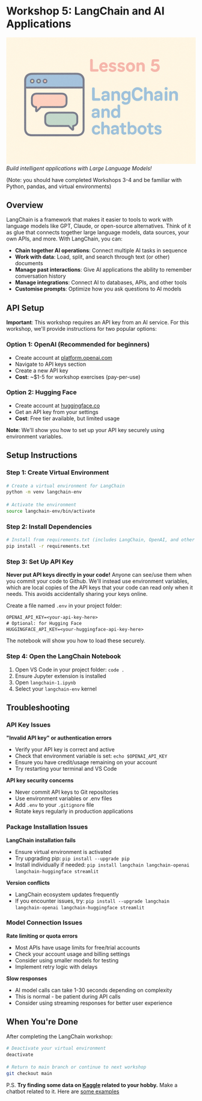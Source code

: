 # Workshop 5: LangChain and AI Applications
![LangChain banner](./LangchainBanner.png)
_Build intelligent applications with Large Language Models!_

(Note: you should have completed Workshops 3-4 and be familiar with Python, pandas, and virtual environments)

## Overview

LangChain is a framework that makes it easier to tools to work with language models like GPT, Claude, or open-source alternatives. Think of it as glue that connects together large language models, data sources, your own APIs, and more. With LangChain, you can:

- **Chain together AI operations**: Connect multiple AI tasks in sequence
- **Work with data**: Load, split, and search through text (or other) documents
- **Manage past interactions**: Give AI applications the ability to remember conversation history
- **Manage integrations**: Connect AI to databases, APIs, and other tools
- **Customise prompts**: Optimize how you ask questions to AI models

## API Setup

**Important**: This workshop requires an API key from an AI service. For this workshop, we'll provide instructions for two popular options:

### Option 1: OpenAI (Recommended for beginners)
- Create account at [platform.openai.com](https://platform.openai.com)
- Navigate to API keys section
- Create a new API key
- **Cost**: ~$1-5 for workshop exercises (pay-per-use)

### Option 2: Hugging Face
- Create account at [huggingface.co](https://huggingface.co)
- Get an API key from your settings
- **Cost**: Free tier available, but limited usage

**Note**: We'll show you how to set up your API key securely using environment variables.

## Setup Instructions

### Step 1: Create Virtual Environment
```bash
# Create a virtual environment for LangChain
python -m venv langchain-env

# Activate the environment
source langchain-env/bin/activate
```

### Step 2: Install Dependencies
```bash
# Install from requirements.txt (includes LangChain, OpenAI, and other dependencies)
pip install -r requirements.txt
```

### Step 3: Set Up API Key
**Never put API keys directly in your code!** Anyone can see/use them when you commit your code to Github. We'll instead use environment variables, which are local copies of the API keys that your code can read only when it needs. This avoids accidentally sharing your keys online.

Create a file named `.env` in your project folder:
```
OPENAI_API_KEY=<your-api-key-here>
# Optional: for Hugging Face
HUGGINGFACE_API_KEY=<your-huggingface-api-key-here>
```

The notebook will show you how to load these securely.

### Step 4: Open the LangChain Notebook
1. Open VS Code in your project folder: `code .`
2. Ensure Jupyter extension is installed
3. Open `langchain-1.ipynb`
4. Select your `langchain-env` kernel

## Troubleshooting

### API Key Issues
**"Invalid API key" or authentication errors**
- Verify your API key is correct and active
- Check that environment variable is set: `echo $OPENAI_API_KEY`
- Ensure you have credit/usage remaining on your account
- Try restarting your terminal and VS Code

**API key security concerns**
- Never commit API keys to Git repositories
- Use environment variables or .env files
- Add `.env` to your `.gitignore` file
- Rotate keys regularly in production applications

### Package Installation Issues
**LangChain installation fails**
- Ensure virtual environment is activated
- Try upgrading pip: `pip install --upgrade pip`
- Install individually if needed: `pip install langchain langchain-openai langchain-huggingface streamlit`

**Version conflicts**
- LangChain ecosystem updates frequently
- If you encounter issues, try: `pip install --upgrade langchain langchain-openai langchain-huggingface streamlit`

### Model Connection Issues
**Rate limiting or quota errors**
- Most APIs have usage limits for free/trial accounts
- Check your account usage and billing settings
- Consider using smaller models for testing
- Implement retry logic with delays

**Slow responses**
- AI model calls can take 1-30 seconds depending on complexity
- This is normal - be patient during API calls
- Consider using streaming responses for better user experience

## When You're Done

After completing the LangChain workshop:

```bash
# Deactivate your virtual environment
deactivate

# Return to main branch or continue to next workshop
git checkout main
```

P.S. **Try finding some data on [Kaggle](https://www.kaggle.com/datasets) related to your hobby.** Make a chatbot related to it. Here are [some examples](https://wataiteam.substack.com/p/onboarding-lessons-from-watais-political)